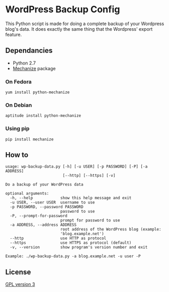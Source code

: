 # WordPress Backup Config

This Python script is made for doing a complete backup of your Wordpress blog's data. It does exactly the same thing that the Wordpress' export feature.

## Dependancies

 * Python 2.7
 * [Mechanize][1] package

### On Fedora

	yum install python-mechanize

### On Debian

	aptitude install python-mechanize

### Using pip

	pip install mechanize

## How to

	usage: wp-backup-data.py [-h] [-u USER] [-p PASSWORD] [-P] [-a ADDRESS]
							 [--http] [--https] [-v]

	Do a backup of your WordPress data

	optional arguments:
	  -h, --help            show this help message and exit
	  -u USER, --user USER  username to use
	  -p PASSWORD, --password PASSWORD
							password to use
	  -P, --prompt-for-password
							prompt for password to use
	  -a ADDRESS, --address ADDRESS
							root address of the WordPress blog (example:
							'blog.example.net')
	  --http                use HTTP as protocol
	  --https               use HTTPS as protocol (default)
	  -v, --version         show program's version number and exit

	Example: ./wp-backup-data.py -a blog.example.net -u user -P

## License

[GPL version 3][2]

  [1]: https://pypi.python.org/pypi/mechanize "Mechanize Python package"
  [2]: https://www.gnu.org/licenses/gpl.txt "GPL version 3"
